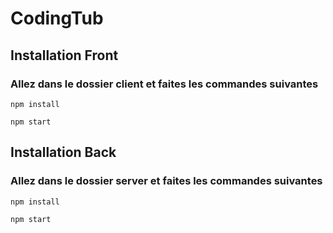 # CodingTub


## Installation Front 
### Allez dans le dossier client et faites les commandes suivantes

```
npm install

npm start
```

## Installation Back
### Allez dans le dossier server et faites les commandes suivantes

```
npm install

npm start
```



